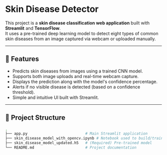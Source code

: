 # Skin Disease Detector

This project is a **skin disease classification web application** built with **Streamlit** and **TensorFlow**.  
It uses a pre-trained deep learning model to detect eight types of common skin diseases from an image captured via webcam or uploaded manually.

---

## 🚀 Features

- Predicts skin diseases from images using a trained CNN model.
- Supports both image uploads and real-time webcam capture.
- Displays the prediction along with the model's confidence percentage.
- Alerts if no visible disease is detected (based on a confidence threshold).
- Simple and intuitive UI built with Streamlit.

---

## 📂 Project Structure

```bash
.
├── app.py                          # Main Streamlit application
├── skin_disease_model_with_opencv.ipynb # Notebook used to build/train/test the model
├── skin_disease_model_updated.h5   # (Required) Pre-trained model
└── README.md                       # Project documentation



 
